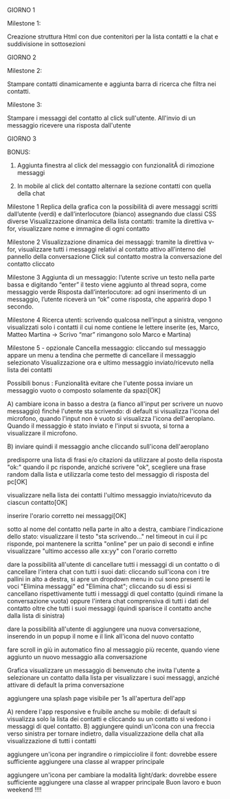 GIORNO 1

Milestone 1:

Creazione struttura Html con due contenitori per la lista contatti e la chat e suddivisione in sottosezioni

GIORNO 2

Milestone 2:

Stampare contatti dinamicamente e aggiunta barra di ricerca che filtra nei contatti.

Milestone 3:

Stampare i messaggi del contatto al click sull'utente. All'invio di un messaggio ricevere una risposta dall'utente

GIORNO 3

BONUS:

1) Aggiunta finestra al click del messaggio con funzionalitÃ  di rimozione messaggi

2) In mobile al click del contatto alternare la sezione contatti con quella della chat


Milestone 1
Replica della grafica con la possibilità di avere messaggi scritti dall’utente (verdi) e dall’interlocutore (bianco) assegnando due classi CSS diverse
Visualizzazione dinamica della lista contatti: tramite la direttiva v-for, visualizzare nome e immagine di ogni contatto

Milestone 2
Visualizzazione dinamica dei messaggi: tramite la direttiva v-for, visualizzare tutti i messaggi relativi al contatto attivo all’interno del pannello della conversazione
Click sul contatto mostra la conversazione del contatto cliccato

Milestone 3
Aggiunta di un messaggio: l’utente scrive un testo nella parte bassa e digitando “enter” il testo viene aggiunto al thread sopra, come messaggio verde
Risposta dall’interlocutore: ad ogni inserimento di un messaggio, l’utente riceverà un “ok” come risposta, che apparirà dopo 1 secondo.

Milestone 4
Ricerca utenti: scrivendo qualcosa nell’input a sinistra, vengono visualizzati solo i contatti il cui nome contiene le lettere inserite (es, Marco, Matteo Martina -> Scrivo “mar” rimangono solo Marco e Martina)

Milestone 5 - opzionale
Cancella messaggio: cliccando sul messaggio appare un menu a tendina che permette di cancellare il messaggio selezionato
Visualizzazione ora e ultimo messaggio inviato/ricevuto nella lista dei contatti 

Possibili bonus :
Funzionalità
evitare che l'utente possa inviare un messaggio vuoto o composto solamente da spazi[OK]

A) cambiare icona in basso a destra (a fianco all'input per scrivere un nuovo messaggio) finché l'utente sta scrivendo: di default si visualizza l'icona del microfono, quando l'input non è vuoto si visualizza l'icona dell'aeroplano. Quando il messaggio è stato inviato e l'input si svuota, si torna a visualizzare il microfono.

B) inviare quindi il messaggio anche cliccando sull'icona dell'aeroplano

predisporre una lista di frasi e/o citazioni da utilizzare al posto della risposta "ok:" quando il pc risponde, anziché scrivere "ok", scegliere una frase random dalla lista e utilizzarla come testo del messaggio di risposta del pc[OK]

visualizzare nella lista dei contatti l'ultimo messaggio inviato/ricevuto da ciascun contatto[OK]

inserire l'orario corretto nei messaggi[OK]

sotto al nome del contatto nella parte in alto a destra, cambiare l'indicazione dello stato: visualizzare il testo "sta scrivendo..." nel timeout in cui il pc risponde, poi mantenere la scritta "online" per un paio di secondi e infine visualizzare "ultimo accesso alle xx:yy" con l'orario corretto

dare la possibilità all'utente di cancellare tutti i messaggi di un contatto o di cancellare l'intera chat con tutti i suoi dati: cliccando sull'icona con i tre pallini in alto a destra, si apre un dropdown menu in cui sono presenti le voci "Elimina messaggi" ed "Elimina chat"; cliccando su di essi si cancellano rispettivamente tutti i messaggi di quel contatto (quindi rimane la conversazione vuota) oppure l'intera chat comprensiva di tutti i dati del contatto oltre che tutti i suoi messaggi (quindi sparisce il contatto anche dalla lista di sinistra)

dare la possibilità all'utente di aggiungere una nuova conversazione, inserendo in un popup il nome e il link all'icona del nuovo contatto

fare scroll in giù in automatico fino al messaggio più recente, quando viene aggiunto un nuovo messaggio alla conversazione

Grafica
visualizzare un messaggio di benvenuto che invita l'utente a selezionare un contatto dalla lista per visualizzare i suoi messaggi, anziché attivare di default la prima conversazione

aggiungere una splash page visibile per 1s all'apertura dell'app

A) rendere l'app responsive e fruibile anche su mobile: di default si visualizza solo la lista dei contatti e cliccando su un contatto si vedono i messaggi di quel contatto.
B) aggiungere quindi un'icona con una freccia verso sinistra per tornare indietro, dalla visualizzazione della chat alla visualizzazione di tutti i contatti

aggiungere un'icona per ingrandire o rimpicciolire il font: dovrebbe essere sufficiente aggiungere una classe al wrapper principale

aggiungere un'icona per cambiare la modalità light/dark: dovrebbe essere sufficiente aggiungere una classe al wrapper principale
Buon lavoro  e buon weekend !!!!
